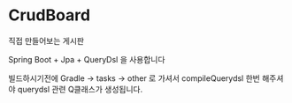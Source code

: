 # CrudBoard
 직접 만들어보는 게시판

Spring Boot + Jpa + QueryDsl 을 사용합니다

빌드하시기전에 Gradle -> tasks -> other 로 가셔서 compileQuerydsl 한번 해주셔야 querydsl 관련 Q클래스가 생성됩니다.
